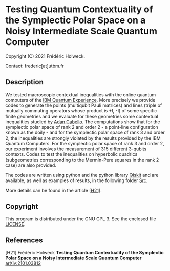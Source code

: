 # Testing Quantum Contextuality of the Symplectic Polar Space on a Noisy Intermediate Scale Quantum Computer

Copyright (C) 2021 Frédéric Holweck.

Contact: frederic[at]utbm.fr

## Description

We tested macroscopic contextual inequalities with the online quantum computers of the [IBM Quantum Experience](https://quantum-computing.ibm.com/). More precisely
we provide codes to generate the points (multiqubit Pauli matrices) and lines (triple of mutually commuting operators whose product is +I, -I) of 
some specific finite geometries and we evaluate for these geometries some contextual inequalities studied by [Adan Cabello](https://journals.aps.org/pra/abstract/10.1103/PhysRevA.82.032110).
The computations show that for the symplectic polar space of rank 2 and order 2 - a point-line configuration known as the doily - and for the symplectic polar space of rank 3 and order 2, the inequalities are strongly violated by the results provided by the IBM Quantum Computers. For the symplectic polar space of rank 3 and order 2, our experiment involves the measurement of 315 different 3-qubits contexts. 
Codes to test the inequalities on hyperbolic quadrics (subgeometries corresponding to the Mermin-Pere squares in the rank 2 case) are also provided.
 

The codes are written using python and 
the python library [Qiskit](https://www.qiskit.org/) and are available, 
as well as examples of results, in the following folder 
[Src](https://github.com/quantcert/quantcert.github.io/tree/master/Testing_contextuality/Src).

More details  can be found in the article 
[[H21]](https://arxiv.org/abs/2101.03812).

## Copyright

This program is distributed under the GNU GPL 3. See the enclosed file 
[LICENSE](LICENSE).

## References

<a id="H21"/>[H21]  Frédéric Holweck **Testing Quantum Contextuality of the Symplectic Polar Space on a Noisy Intermediate Scale Quantum Computer**  [arXiv:2101.03812](https://arxiv.org/abs/2101.03812)

